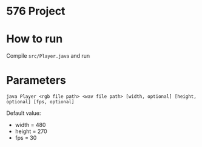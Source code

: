 # 576 Project
How to run
============
Compile `src/Player.java` and run

Parameters
===========
`java Player <rgb file path> <wav file path> [width, optional] [height, optional] [fps, optional]`

Default value:
* width = 480
* height = 270
* fps = 30







































